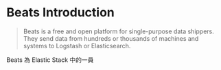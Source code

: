 # Beats Introduction

>Beats is a free and open platform for single-purpose data shippers. They send data from hundreds or thousands of machines and systems to Logstash or Elasticsearch.

Beats 為 Elastic Stack 中的一員